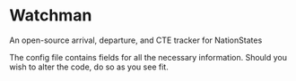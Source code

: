 # Watchman
An open-source arrival, departure, and CTE tracker for NationStates

The config file contains fields for all the necessary information. Should you wish to alter the code, do so as you see fit.
